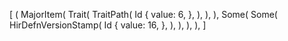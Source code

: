[
    (
        MajorItem(
            Trait(
                TraitPath(
                    Id {
                        value: 6,
                    },
                ),
            ),
        ),
        Some(
            Some(
                HirDefnVersionStamp(
                    Id {
                        value: 16,
                    },
                ),
            ),
        ),
    ),
]